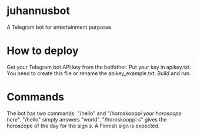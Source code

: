 # juhannusbot
A Telegram bot for entertainment purposes

# How to deploy
Get your Telegram bot API key from the botfather. Put your key in apikey.txt. You need to create this file or rename the apikey_example.txt. Build and run.

# Commands
The bot has two commands. "/hello" and "/horoskooppi *your horoscope here*". "/hello" simply answers "world". "/horoskooppi *s*" gives the horoscope of the day for the sign *s*. A Finnish sign is expected. 
